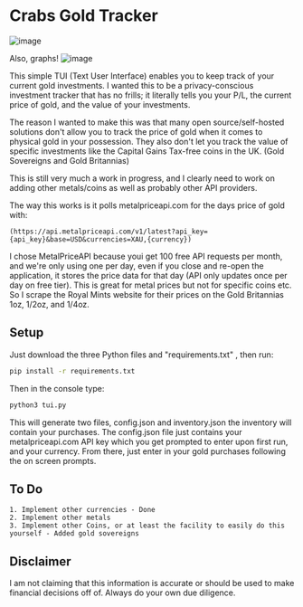 # Crabs Gold Tracker

![image](https://github.com/user-attachments/assets/fcee32bb-910a-4fd7-baca-df904cce93be)

Also, graphs!
![image](https://github.com/user-attachments/assets/3b3f91b7-222b-4a6d-a8ae-e1b5250a9317)

This simple TUI (Text User Interface) enables you to keep track of your current gold investments. I wanted this to be a privacy-conscious investment tracker that has no frills; it literally tells you your P/L, the current price of gold, and the value of your investments.

The reason I wanted to make this was that many open source/self-hosted solutions don't allow you to track the price of gold when it comes to physical gold in your possession. They also don't let you track the value of specific investments like the Capital Gains Tax-free coins in the UK. (Gold Sovereigns and Gold Britannias)

This is still very much a work in progress, and I clearly need to work on adding other metals/coins as well as probably other API providers.

The way this works is it polls metalpriceapi.com for the days price of gold with:
```
(https://api.metalpriceapi.com/v1/latest?api_key={api_key}&base=USD&currencies=XAU,{currency})
```
I chose MetalPriceAPI because youi get 100 free API requests per month, and we're only using one per day, even if you close and re-open the application, it stores the price data for that day (API only updates once per day on free tier).
This is great for metal prices but not for specific coins etc.
So I scrape the Royal Mints website for their prices on the Gold Britannias 1oz, 1/2oz, and 1/4oz.

## Setup

Just download the three Python files and "requirements.txt" , then run:
```bash
pip install -r requirements.txt
```
Then in the console type:
```bash
python3 tui.py
```
This will generate two files, config.json and inventory.json
the inventory will contain your purchases.
The config.json file just contains your metalpriceapi.com API key which you get prompted to enter upon first run, and your currency.
From there, just enter in your gold purchases following the on screen prompts.


## To Do
```
1. Implement other currencies - Done
2. Implement other metals
3. Implement other Coins, or at least the facility to easily do this yourself - Added gold sovereigns
```

## Disclaimer
I am not claiming that this information is accurate or should be used to make financial decisions off of. Always do your own due diligence.
